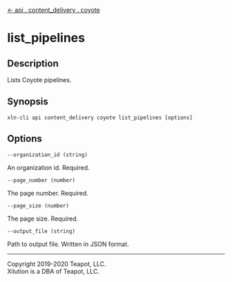 [<- api . content_delivery . coyote](index.md)

# list_pipelines

## Description

Lists Coyote pipelines.

## Synopsis

```
xln-cli api content_delivery coyote list_pipelines [options]
```

## Options

`--organization_id (string)`

An organization id. Required.

`--page_number (number)`

The page number. Required.

`--page_size (number)`

The page size. Required.

`--output_file (string)`

Path to output file. Written in JSON format.

---

Copyright 2019-2020 Teapot, LLC.  
Xilution is a DBA of Teapot, LLC.
